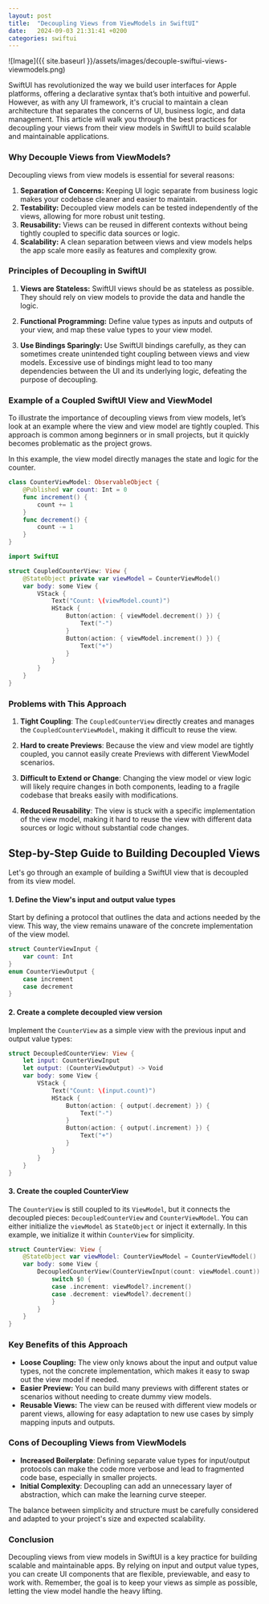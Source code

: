 ```yaml
---
layout: post
title:  "Decoupling Views from ViewModels in SwiftUI"
date:   2024-09-03 21:31:41 +0200
categories: swiftui
---
```

![Image]({{ site.baseurl }}/assets/images/decouple-swiftui-views-viewmodels.png)

SwiftUI has revolutionized the way we build user interfaces for Apple platforms, offering a declarative syntax that’s both intuitive and powerful. However, as with any UI framework, it's crucial to maintain a clean architecture that separates the concerns of UI, business logic, and data management. This article will walk you through the best practices for decoupling your views from their view models in SwiftUI to build scalable and maintainable applications.

### **Why Decouple Views from ViewModels?**

Decoupling views from view models is essential for several reasons:

1. **Separation of Concerns:** Keeping UI logic separate from business logic makes your codebase cleaner and easier to maintain.
2. **Testability:** Decoupled view models can be tested independently of the views, allowing for more robust unit testing.
3. **Reusability:** Views can be reused in different contexts without being tightly coupled to specific data sources or logic.
4. **Scalability:** A clean separation between views and view models helps the app scale more easily as features and complexity grow.

### **Principles of Decoupling in SwiftUI**

1. **Views are Stateless:** SwiftUI views should be as stateless as possible. They should rely on view models to provide the data and handle the logic.
   
2. **Functional Programming:** Define value types as inputs and outputs of your view, and map these value types to your view model.

3. **Use Bindings Sparingly:** Use SwiftUI bindings carefully, as they can sometimes create unintended tight coupling between views and view models. Excessive use of bindings might lead to too many dependencies between the UI and its underlying logic, defeating the purpose of decoupling.

### **Example of a Coupled SwiftUI View and ViewModel**

To illustrate the importance of decoupling views from view models, let’s look at an example where the view and view model are tightly coupled. This approach is common among beginners or in small projects, but it quickly becomes problematic as the project grows.

In this example, the view model directly manages the state and logic for the counter.

```swift
class CounterViewModel: ObservableObject {
    @Published var count: Int = 0
    func increment() {
        count += 1
    }
    func decrement() {
        count -= 1
    }
}
```

```swift
import SwiftUI

struct CoupledCounterView: View {
    @StateObject private var viewModel = CounterViewModel()
    var body: some View {
        VStack {
            Text("Count: \(viewModel.count)")
            HStack {
                Button(action: { viewModel.decrement() }) {
                    Text("-")
                }
                Button(action: { viewModel.increment() }) {
                    Text("+")
                }
            }
        }
    }
}
```

### **Problems with This Approach**

1. **Tight Coupling**: The `CoupledCounterView` directly creates and manages the `CoupledCounterViewModel`, making it difficult to reuse the view.
  
2. **Hard to create Previews**: Because the view and view model are tightly coupled, you cannot easily create Previews with different ViewModel scenarios.

3. **Difficult to Extend or Change**: Changing the view model or view logic will likely require changes in both components, leading to a fragile codebase that breaks easily with modifications.

4. **Reduced Reusability**: The view is stuck with a specific implementation of the view model, making it hard to reuse the view with different data sources or logic without substantial code changes.

## **Step-by-Step Guide to Building Decoupled Views**

Let's go through an example of building a SwiftUI view that is decoupled from its view model.

#### **1. Define the View's input and output value types**

Start by defining a protocol that outlines the data and actions needed by the view. This way, the view remains unaware of the concrete implementation of the view model.

```swift
struct CounterViewInput {
    var count: Int
}
enum CounterViewOutput {
    case increment
    case decrement
}
```

#### **2. Create a complete decoupled view version**

Implement the `CounterView` as a simple view with the previous input and output value types:

```swift
struct DecoupledCounterView: View {
    let input: CounterViewInput
    let output: (CounterViewOutput) -> Void
    var body: some View {
        VStack {
            Text("Count: \(input.count)")
            HStack {
                Button(action: { output(.decrement) }) {
                    Text("-")
                }
                Button(action: { output(.increment) }) {
                    Text("+")
                }
            }
        }
    }
}
```

#### **3. Create the coupled CounterView**

The `CounterView` is still coupled to its `ViewModel`, but it connects the decoupled pieces: `DecoupledCounterView` and `CounterViewModel`. You can either initialize the `viewModel` as `StateObject` or inject it externally. In this example, we initialize it within `CounterView` for simplicity.

```swift
struct CounterView: View {
    @StateObject var viewModel: CounterViewModel = CounterViewModel()
    var body: some View {
        DecoupledCounterView(CounterViewInput(count: viewModel.count)) { [weak viewModel] in
            switch $0 {
            case .increment: viewModel?.increment()
            case .decrement: viewModel?.decrement()
            }
        }
    }
}
```

### **Key Benefits of this Approach**

- **Loose Coupling:** The view only knows about the input and output value types, not the concrete implementation, which makes it easy to swap out the view model if needed.
- **Easier Preview:** You can build many previews with different states or scenarios without needing to create dummy view models.
- **Reusable Views:** The view can be reused with different view models or parent views, allowing for easy adaptation to new use cases by simply mapping inputs and outputs.

### **Cons of Decoupling Views from ViewModels**

- **Increased Boilerplate**: Defining separate value types for input/output protocols can make the code more verbose and lead to fragmented code base, especially in smaller projects.
- **Initial Complexity**: Decoupling can add an unnecessary layer of abstraction, which can make the learning curve steeper. 

The balance between simplicity and structure must be carefully considered and adapted to your project's size and expected scalability.

### **Conclusion**

Decoupling views from view models in SwiftUI is a key practice for building scalable and maintainable apps. By relying on input and output value types, you can create UI components that are flexible, previewable, and easy to work with. Remember, the goal is to keep your views as simple as possible, letting the view model handle the heavy lifting.